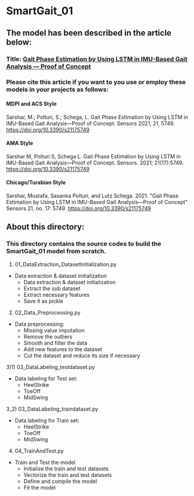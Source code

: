 # SmartGait_01
## The model has been described in the article below:
### Title: [Gait Phase Estimation by Using LSTM in IMU-Based Gait Analysis — Proof of Concept](https://www.mdpi.com/1424-8220/21/17/5749)

### Please cite this article if you want to you use or employ these models in your projects as follows:
#### MDPI and ACS Style
Sarshar, M.; Polturi, S.; Schega, L. Gait Phase Estimation by Using LSTM in IMU-Based Gait Analysis—Proof of Concept. Sensors 2021, 21, 5749. https://doi.org/10.3390/s21175749

#### AMA Style
Sarshar M, Polturi S, Schega L. Gait Phase Estimation by Using LSTM in IMU-Based Gait Analysis—Proof of Concept. Sensors. 2021; 21(17):5749. https://doi.org/10.3390/s21175749

#### Chicago/Turabian Style
Sarshar, Mustafa, Sasanka Polturi, and Lutz Schega. 2021. "Gait Phase Estimation by Using LSTM in IMU-Based Gait Analysis—Proof of Concept" Sensors 21, no. 17: 5749. https://doi.org/10.3390/s21175749

## About this directory:
### This directory contains the source codes to build the SmartGait_01 model from scratch.

1) 01_DataExtraction_DatasetInitialization.py
- Data extraction & dataset initialization
   - Data extraction & dataset initialization
   - Extract the sub dataset 
   - Extract necessary features
   - Save it as pickle

2) 02_Data_Preprocessing.py
- Data preprocessing:
   - Missing value imputation
   - Remove the outliers
   - Smooth and filter the data
   - Add new features to the dataset
   - Cut the dataset and reduce its size if necessary

3)1) 03_DataLabeling_testdataset.py
- Data labeling for Test set:
    - HeelStrike
    - ToeOff
    - MidSwing

3_2) 03_DataLabeling_traindataset.py
-   Data labeling for Train set:
    - HeelStrike
    - ToeOff
    - MidSwing

4) 04_TrainAndTest.py
- Train and Test the model
    - Initialize the train and test datasets
    - Vectorize the train and test datasets
    - Define and compile the model
    - Fit the model